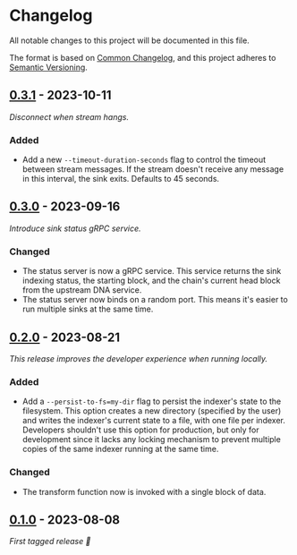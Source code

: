 # Changelog

All notable changes to this project will be documented in this file.

The format is based on [Common Changelog](https://common-changelog.org/), and
this project adheres to
[Semantic Versioning](https://semver.org/spec/v2.0.0.html).

## [0.3.1] - 2023-10-11

_Disconnect when stream hangs._

### Added

 - Add a new `--timeout-duration-seconds` flag to control the timeout between
   stream messages. If the stream doesn't receive any message in this interval,
   the sink exits. Defaults to 45 seconds.


## [0.3.0] - 2023-09-16

_Introduce sink status gRPC service._

### Changed

 - The status server is now a gRPC service. This service returns the sink
   indexing status, the starting block, and the chain's current head block
   from the upstream DNA service. 
 - The status server now binds on a random port. This means it's easier to run
   multiple sinks at the same time.

## [0.2.0] - 2023-08-21

_This release improves the developer experience when running locally._

### Added

 - Add a `--persist-to-fs=my-dir` flag to persist the indexer's state to the
   filesystem. This option creates a new directory (specified by the user) and
   writes the indexer's current state to a file, with one file per indexer.
   Developers shouldn't use this option for production, but only for
   development since it lacks any locking mechanism to prevent multiple copies
   of the same indexer running at the same time.

### Changed

 - The transform function now is invoked with a single block of data.

## [0.1.0] - 2023-08-08

_First tagged release 🎉_


[0.3.1]: https://github.com/apibara/dna/releases/tag/sink-parquet/v0.3.1
[0.3.0]: https://github.com/apibara/dna/releases/tag/sink-parquet/v0.3.0
[0.2.0]: https://github.com/apibara/dna/releases/tag/sink-parquet/v0.2.0
[0.1.0]: https://github.com/apibara/dna/releases/tag/sink-parquet/v0.1.0
